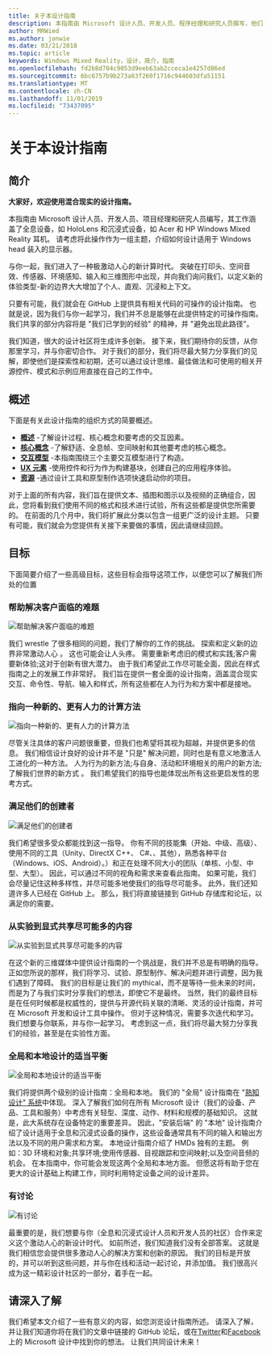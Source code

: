 ```yaml
---
title: 关于本设计指南
description: 本指南由 Microsoft 设计人员、开发人员、程序经理和研究人员撰写，他们在工作时会用到全息设备（如 HoloLens）和沉浸式设备（如 Acer 和 HP Windows 混合现实头戴显示设备）。
author: MRWied
ms.author: jonwie
ms.date: 03/21/2018
ms.topic: article
keywords: Windows Mixed Reality，设计，简介，指南
ms.openlocfilehash: fd2b8d704c9053d9eeb63ab2cceca1e4257d86ed
ms.sourcegitcommit: 6bc6757b9b273a63f260f1716c944603dfa51151
ms.translationtype: MT
ms.contentlocale: zh-CN
ms.lasthandoff: 11/01/2019
ms.locfileid: "73437095"
---
```

# <a name="about-this-design-guidance"></a>关于本设计指南

## <a name="introduction"></a>简介

**大家好，欢迎使用混合现实的设计指南。**

本指南由 Microsoft 设计人员、开发人员、项目经理和研究人员编写，其工作涵盖了全息设备，如 HoloLens 和沉浸式设备，如 Acer 和 HP Windows Mixed Reality 耳机。 请考虑将此操作作为一组主题，介绍如何设计适用于 Windows head 装入的显示器。

与你一起，我们进入了一种极激动人心的新计算时代。 突破在打印头、空间音效、传感器、环境感知、输入和三维图形中出现，并向我们询问我们，以定义新的体验类型-新的边界大大增加了个人、直观、沉浸和上下文。

只要有可能，我们就会在 GitHub 上提供具有相关代码的可操作的设计指南。 也就是说，因为我们与你一起学习，我们并不总是能够在此提供特定的可操作指南。 我们共享的部分内容将是 "我们已学到的经验" 的精神，并 "避免出现此路径"。

我们知道，很大的设计社区将生成许多创新。 接下来，我们期待你的反馈，从你那里学习，并与你密切合作。 对于我们的部分，我们将尽最大努力分享我们的见解，即使他们是探索性和初期，还可以通过设计思维、最佳做法和可使用的相关开源控件、模式和示例应用直接在自己的工作中。

## <a name="overview"></a>概述

下面是有关此设计指南的组织方式的简要概述。 
* **[概述](design.md)** -了解设计过程、核心概念和要考虑的交互因素。
* **[核心概念](core-concepts-landingpage.md)** -了解舒适、全息帧、空间映射和其他要考虑的核心概念。
* **[交互模型](interaction-fundamentals.md)** -本指南围绕三个主要交互模型进行了构造。
* **[UX 元素](app-patterns-landingpage.md)** -使用控件和行为作为构建基块，创建自己的应用程序体验。
* **[资源](design.md#choose-a-prototyping-option)** -通过设计工具和原型制作选项快速启动你的项目。

对于上面的所有内容，我们旨在提供文本、插图和图示以及视频的正确组合，因此，您将看到我们使用不同的格式和技术进行试验，所有这些都是提供您所需要的。 在前面的几个月中，我们将扩展此分类以包含一组更广泛的设计主题。 只要有可能，我们就会为您提供有关接下来要做的事情，因此请继续回顾。

## <a name="objectives"></a>目标

下面简要介绍了一些高级目标，这些目标会指导这项工作，以便您可以了解我们所处的位置

### <a name="help-solve-customer-challenges"></a>帮助解决客户面临的难题

![帮助解决客户面临的难题](images/500px-fix-a-broken-switch-with-hololens.jpg) <br>

我们 wrestle 了很多相同的问题，我们了解你的工作的挑战。 探索和定义新的边界非常激动人心 。 这也可能会让人头疼。 需要重新考虑旧的模式和实践;客户需要新体验;这对于创新有很大潜力。 由于我们希望此工作尽可能全面，因此在样式指南之上的发展工作非常好。 我们旨在提供一套全面的设计指南，涵盖混合现实交互、命令性、导航、输入和样式，所有这些都在人为行为和方案中都是接地。 

### <a name="point-the-way-towards-a-new-more-human-way-of-computing"></a>指向一种新的、更有人力的计算方法

![指向一种新的、更有人力的计算方法](images/500px-man-and-women-with-holograph-on-table.png)<br>

尽管关注具体的客户问题很重要，但我们也希望将其视为超越，并提供更多的信息。 我们相信设计良好的设计并不是 "只是" 解决问题，同时也是有意义地激活人工进化的一种方法。 人为行为的新方法;与自身、活动和环境相关的用户的新方法;了解我们世界的新方式 。 我们希望我们的指导也能体现出所有这些更启发性的思考方式。 

### <a name="meet-creators-where-they-are"></a>满足他们的创建者

![满足他们的创建者](images/500px-creators.jpg) <br>

我们希望很多受众都能找到这一指导。 你有不同的技能集（开始、中级、高级）、使用不同的工具（Unity、DirectX C++、 C#、、其他），熟悉各种平台（Windows、iOS、Android）。）和正在处理不同大小的团队（单核、小型、中型、大型）。 因此，可以通过不同的视角和需求来查看此指南。 如果可能，我们会尽量记住这种多样性，并尽可能多地使我们的指导尽可能多。 此外，我们还知道许多人已经在 GitHub 上。 那么，我们将直接链接到 GitHub 存储库和论坛，以满足你的需要。 

### <a name="share-as-much-as-possible-from-experimental-to-explicit"></a>从实验到显式共享尽可能多的内容

![从实验到显式共享尽可能多的内容](images/500px-man-playinggame.jpg) <br>

在这个新的三维媒体中提供设计指南的一个挑战是，我们并不总是有明确的指导。 正如您所说的那样，我们将学习、试验、原型制作、解决问题并进行调整，因为我们遇到了障碍。 我们的目标是让我们的 mythical，而不是等待一些未来的时间，而是为了与我们实时分享我们的想法，即使它不是最终。 当然，我们的最终目标是在任何时候都是权威性的，提供与开源代码关联的清晰、灵活的设计指南，并可在 Microsoft 开发和设计工具中操作。 但对于这种情况，需要多次迭代和学习。 我们想要与你联系，并与你一起学习。 考虑到这一点，我们将尽最大努力分享我们的经验，甚至是在实验性方面。 

### <a name="the-right-balance-of-global-and-local-design"></a>全局和本地设计的适当平衡

![全局和本地设计的适当平衡](images/500px-fluentdesign.jpg) <br>

我们将提供两个级别的设计指南：全局和本地。 我们的 "全局" 设计指南在 "[熟知设计" 系统](https://fluent.microsoft.com)中体现。 深入了解我们如何在所有 Microsoft 设计（我们的设备、产品、工具和服务）中考虑有关轻型、深度、动作、材料和规模的基础知识。 这就是，此大系统存在设备特定的重要差异。 因此，"安装后端" 的 "本地" 设计指南介绍了设计适用于全息和沉浸式设备的操作，这些设备通常具有不同的输入和输出方法以及不同的用户需求和方案。 本地设计指南介绍了 HMDs 独有的主题。 例如：3D 环境和对象;共享环境;使用传感器、目视跟踪和空间映射;以及空间音频的机会。 在本指南中，你可能会发现这两个全局和本地方面。 但愿这将有助于您在更大的设计基础上构建工作，同时利用特定设备之间的设计差异。

### <a name="have-a-discussion"></a>有讨论

![有讨论](images/500px-share.jpg) <br>

最重要的是，我们想要与你（全息和沉浸式设计人员和开发人员的社区）合作来定义这个激动人心的新设计时代。 如前所述，我们知道我们没有全部答案。 这就是我们相信您会提供很多激动人心的解决方案和创新的原因。 我们的目标是开放的，并可以听到这些问题，并与你在线和活动一起讨论，并添加值。 我们很高兴成为这一精彩设计社区的一部分，着手在一起。 

## <a name="please-dive-in"></a>请深入了解

我们希望本文介绍了一些有意义的内容，如您浏览设计指南所述。 请深入了解，并让我们知道你将在我们的文章中链接的 GitHub 论坛，或在[Twitter](https://twitter.com/MicrosoftDesign)和[Facebook](https://www.facebook.com/microsoftdesign/)上的 Microsoft 设计中找到你的想法。 让我们共同设计未来！
